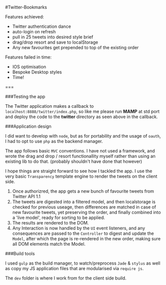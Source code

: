 #Twitter-Bookmarks

Features achieved:

* Twitter authentication dance
* auto-login on refresh
* pull in 25 tweets into desired style brief
* drag/drop resort and save to localStorage
* Any new favourites get prepended to top of the existing order

Features failed in time:

* IOS optimisation
* Bespoke Desktop styles
* Time!


===

###Testing the app

The Twitter application makes a callback to `localhost:8888/twitter/index.php`, so like me please run **MAMP** at std port and deploy the code to the **twitter** directory as seen above in the callback.

###Application design

I did want to develop with `node`, but as for portability and the usage of `oauth`, I had to opt to use `php` as the backend manager.

The app follows basic `MVC` conventions. I have not used a framework, and wrote the drag and drop / resort functionallity myself rather than using an existing lib to do that. (probably shouldn't have done that however)

I hope things are straight forward to see how I tackled the app. I use the very basic `Transparency` template engine to render the tweets on the client side.

1. Once authorizred, the app gets a new bunch of favourite tweets from Twitter API 1.1
2. The tweets are digested into a filtered model, and then localstorage is checked for previous useage, then differences are matched in case of new favourite tweets, yet preserving the order, and finally combined into a 'live model', ready for sorting to be applied.
3. The results are rendered to the DOM.
4. Any Interaction is now handled by the `UI` event listeners, and any consequences are passed to the `Controller` to digest and update the `Model`, after which the page is re-rendered in the new order, making sure all DOM elements match the Model.

###Build tools

I used `gulp` as the build manager, to watch/preprocess `Jade` & `stylus` as well as copy my JS application files that are modularised via `require js`.

The `dev` folder is where I work from for the client side build.